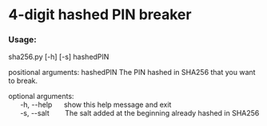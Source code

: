 # 4-digit hashed PIN breaker

### Usage:
sha256.py [-h] [-s] hashedPIN

positional arguments:
  hashedPIN             The PIN hashed in SHA256 that you want to break.

optional arguments: <br />
&nbsp;&nbsp;&nbsp;&nbsp;&nbsp;&nbsp;-h, --help&nbsp;&nbsp;&nbsp;&nbsp;&nbsp;&nbsp;show this help message and exit<br />
&nbsp;&nbsp;&nbsp;&nbsp;&nbsp;&nbsp;-s, --salt&nbsp;&nbsp;&nbsp;&nbsp;&nbsp;&nbsp;&nbsp;&nbsp;The salt added at the beginning already hashed in SHA256
